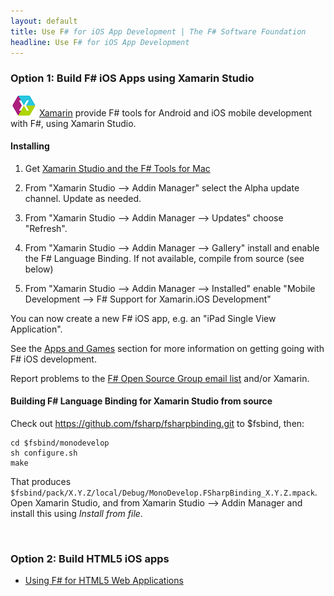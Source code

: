 ```yaml
---
layout: default
title: Use F# for iOS App Development | The F# Software Foundation
headline: Use F# for iOS App Development
---
```


### Option 1: Build F# iOS Apps using Xamarin Studio

![logo](/images/thumbs/xamarin-studio.png)&nbsp;[Xamarin](http://xamarin.com) provide F# tools for Android and iOS mobile development with F#, using Xamarin Studio.

#### Installing

1. Get [Xamarin Studio and the F# Tools for Mac](/use/mac)

2. From "Xamarin Studio --> Addin Manager" select the Alpha update channel. Update as needed.

3. From "Xamarin Studio --> Addin Manager --> Updates" choose "Refresh".

4. From "Xamarin Studio --> Addin Manager --> Gallery" install and enable the F# Language Binding. If not available, compile from source (see below)

5. From "Xamarin Studio --> Addin Manager --> Installed" enable "Mobile Development --> F# Support for Xamarin.iOS Development"

You can now create a new F# iOS app, e.g. an "iPad Single View Application". 

See the [Apps and Games](/apps-and-games) section for more information on getting going with F# iOS development.

Report problems to the [F# Open Source Group email list](http://fsharp.github.com/fsharp) and/or Xamarin.

#### Building F# Language Binding for Xamarin Studio from source

Check out https://github.com/fsharp/fsharpbinding.git to $fsbind, then:

    cd $fsbind/monodevelop
    sh configure.sh
    make

That produces ```$fsbind/pack/X.Y.Z/local/Debug/MonoDevelop.FSharpBinding_X.Y.Z.mpack```.  Open Xamarin Studio, and from
Xamarin Studio --> Addin Manager and install this using  _Install from file_.



<br />


### Option 2: Build HTML5 iOS apps

* [Using F# for HTML5 Web Applications](/use/html5)

